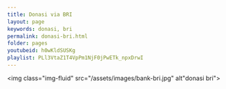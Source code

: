 ```yaml
---
title: Donasi via BRI
layout: page
keywords: donasi, bri
permalink: donasi-bri.html
folder: pages
youtubeid: h0wKldSUSKg
playlist: PLl3VtaZ1T4VpPm1NjF0jPwETk_npxDrwI
---
```


<img class="img-fluid" src="/assets/images/bank-bri.jpg" alt"donasi bri">
